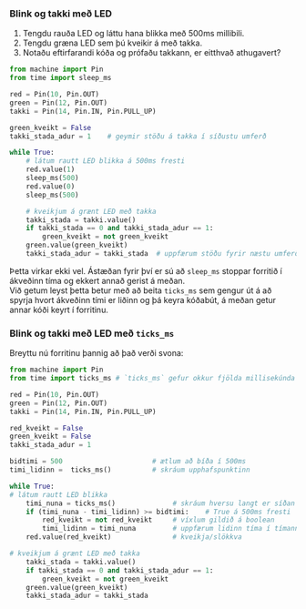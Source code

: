 ### Blink og takki með LED
1. Tengdu rauða LED og láttu hana blikka með 500ms millibili. 
1. Tengdu græna LED sem þú kveikir á með takka.
1. Notaðu eftirfarandi kóða og prófaðu takkann, er eitthvað athugavert?

```python
from machine import Pin
from time import sleep_ms

red = Pin(10, Pin.OUT)
green = Pin(12, Pin.OUT)
takki = Pin(14, Pin.IN, Pin.PULL_UP)

green_kveikt = False  
takki_stada_adur = 1    # geymir stöðu á takka í síðustu umferð

while True:
    # látum rautt LED blikka á 500ms fresti
    red.value(1)
    sleep_ms(500)
    red.value(0)
    sleep_ms(500)

    # kveikjum á grænt LED með takka 
    takki_stada = takki.value()    
    if takki_stada == 0 and takki_stada_adur == 1:
        green_kveikt = not green_kveikt
    green.value(green_kveikt)
    takki_stada_adur = takki_stada  # uppfærum stöðu fyrir næstu umferð
```

Þetta virkar ekki vel. Ástæðan fyrir því er sú að `sleep_ms` stoppar forritið í ákveðinn tíma og ekkert annað gerist á meðan. <br> Við getum leyst þetta betur með að beita `ticks_ms` sem gengur út á að spyrja hvort ákveðinn tími er liðinn og þá keyra kóðabút, á meðan getur annar kóði keyrt í forritinu. 

### Blink og takki með LED með `ticks_ms`

Breyttu nú forritinu þannig að það verði svona:

```python
from machine import Pin
from time import ticks_ms # `ticks_ms` gefur okkur fjölda millisekúnda sem liðnar eru frá því kveikt var að ESP32. 

red = Pin(10, Pin.OUT)
green = Pin(12, Pin.OUT)
takki = Pin(14, Pin.IN, Pin.PULL_UP)

red_kveikt = False 
green_kveikt = False  
takki_stada_adur = 1    

bidtimi = 500                      # ætlum að bíða í 500ms 
timi_lidinn =  ticks_ms()          # skráum upphafspunktinn

while True:
# látum rautt LED blikka
    timi_nuna = ticks_ms()              # skráum hversu langt er síðan ESP ræsti
    if (timi_nuna - timi_lidinn) >= bidtimi:    # True á 500ms fresti 
        red_kveikt = not red_kveikt     # víxlum gildið á boolean
        timi_lidinn = timi_nuna         # uppfærum lidinn tíma í tímann núna fyrir næsta samanburð
    red.value(red_kveikt)               # kveikja/slökkva

# kveikjum á grænt LED með takka 
    takki_stada = takki.value()    
    if takki_stada == 0 and takki_stada_adur == 1:
        green_kveikt = not green_kveikt
    green.value(green_kveikt)
    takki_stada_adur = takki_stada  
```
